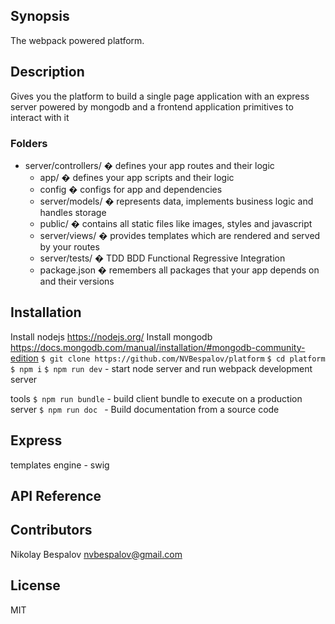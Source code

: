 ## Synopsis

The webpack powered platform.

## Description 
Gives you the platform to build a single page application with an express server powered by  mongodb
and a frontend application primitives to interact with it

### Folders

- server/controllers/ � defines your app routes and their logic
    - app/            � defines your app scripts and their logic
    - config          � configs for app and dependencies
    - server/models/  � represents data, implements business logic and handles storage
    - public/         � contains all static files like images, styles and javascript
    - server/views/   � provides templates which are rendered and served by your routes
    - server/tests/   � TDD BDD Functional Regressive Integration
    - package.json    � remembers all packages that your app depends on and their versions

## Installation
Install nodejs https://nodejs.org/
Install mongodb https://docs.mongodb.com/manual/installation/#mongodb-community-edition
``` $ git clone https://github.com/NVBespalov/platform ```
``` $ cd platform ```
``` $ npm i ```
``` $ npm run dev ``` - start node server and run webpack development server

tools
``` $ npm run bundle ``` - build client bundle to execute on a production server
``` $ npm run doc  ``` - Build documentation from a source code

## Express

templates engine - swig


## API Reference


## Contributors

Nikolay Bespalov <nvbespalov@gmail.com>  

## License

MIT